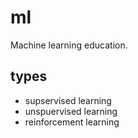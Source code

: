 # ml

Machine learning education.

## types
- supservised learning
- unspuervised learning
- reinforcement learning

